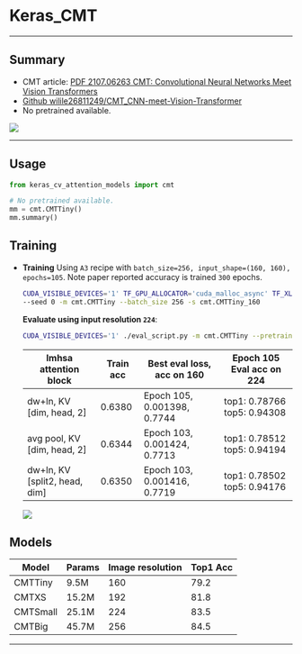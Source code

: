 # Keras_CMT
***

## Summary
- CMT article: [PDF 2107.06263 CMT: Convolutional Neural Networks Meet Vision Transformers](https://arxiv.org/pdf/2107.06263.pdf)
- [Github wilile26811249/CMT_CNN-meet-Vision-Transformer](https://github.com/wilile26811249/CMT_CNN-meet-Vision-Transformer)
- No pretrained available.

![](https://user-images.githubusercontent.com/5744524/151656779-6e6f2203-a7f7-42cf-8833-f4d472c171ae.png)
***

## Usage
  ```py
  from keras_cv_attention_models import cmt

  # No pretrained available.
  mm = cmt.CMTTiny()
  mm.summary()
  ```
## Training
  - **Training** Using `A3` recipe with `batch_size=256, input_shape=(160, 160), epochs=105`. Note paper reported accuracy is trained `300` epochs.
    ```sh
    CUDA_VISIBLE_DEVICES='1' TF_GPU_ALLOCATOR='cuda_malloc_async' TF_XLA_FLAGS='--tf_xla_auto_jit=2' ./train_script.py \
    --seed 0 -m cmt.CMTTiny --batch_size 256 -s cmt.CMTTiny_160
    ```
    **Evaluate using input resolution `224`**:
    ```sh
    CUDA_VISIBLE_DEVICES='1' ./eval_script.py -m cmt.CMTTiny --pretrained checkpoints/cmt.CMTTiny_160_latest.h5 -i 224
    ```
    | lmhsa attention block         | Train acc | Best eval loss, acc on 160  | Epoch 105 Eval acc on 224   |
    | ----------------------------- | --------- | --------------------------- | --------------------------- |
    | dw+ln, KV [dim, head, 2]      | 0.6380    | Epoch 105, 0.001398, 0.7744 | top1: 0.78766 top5: 0.94308 |
    | avg pool, KV [dim, head, 2]   | 0.6344    | Epoch 103, 0.001424, 0.7713 | top1: 0.78512 top5: 0.94194 |
    | dw+ln, KV [split2, head, dim] | 0.6350    | Epoch 103, 0.001416, 0.7719 | top1: 0.78502 top5: 0.94176 |

    ![](https://user-images.githubusercontent.com/5744524/156691026-233fa5b5-b1b3-489c-a6ad-f2fa1b987cbe.png)
## Models
  | Model    | Params | Image resolution | Top1 Acc |
  | -------- | ------ | ---------------- | -------- |
  | CMTTiny  | 9.5M   | 160              | 79.2     |
  | CMTXS    | 15.2M  | 192              | 81.8     |
  | CMTSmall | 25.1M  | 224              | 83.5     |
  | CMTBig   | 45.7M  | 256              | 84.5     |
***
